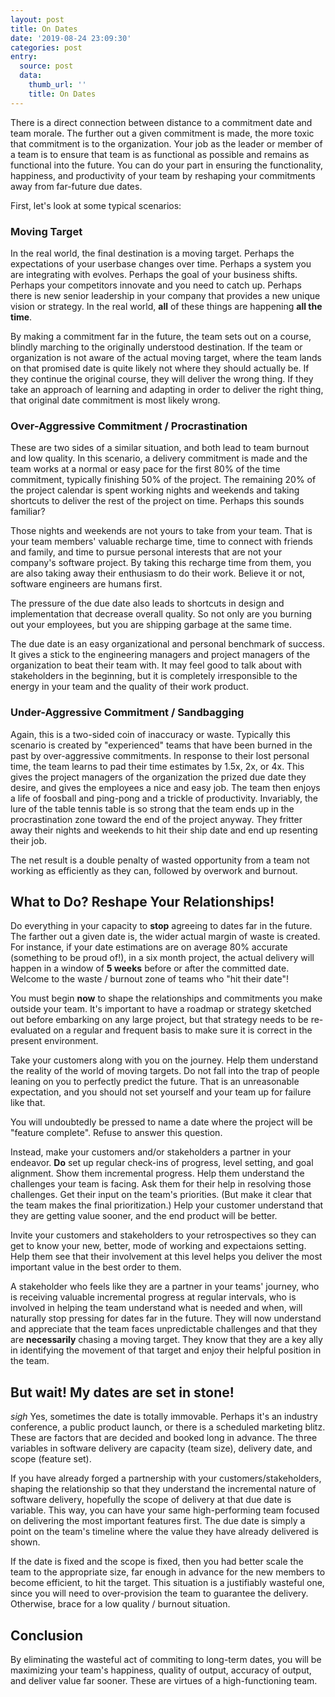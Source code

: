 ```yaml
---
layout: post
title: On Dates
date: '2019-08-24 23:09:30'
categories: post
entry:
  source: post
  data:
    thumb_url: ''
    title: On Dates
---
```

There is a direct connection between distance to a commitment date and team morale.  The further out a given commitment is made, the more toxic that commitment is to the organization. Your job as the leader or member of a team is to ensure that team is as functional as possible and remains as functional into the future. You can do your part in ensuring the functionality, happiness, and productivity of your team by reshaping your commitments away from far-future due dates.

First, let's look at some typical scenarios:

### Moving Target
In the real world, the final destination is a moving target. Perhaps the expectations of your userbase changes over time. Perhaps a system you are integrating with evolves. Perhaps the goal of your business shifts. Perhaps your competitors innovate and you need to catch up. Perhaps there is new senior leadership in your company that provides a new unique vision or strategy. In the real world, __all__ of these things are happening __all the time__.

By making a commitment far in the future, the team sets out on a course, blindly marching to the originally understood destination. If the team or organization is not aware of the actual moving target, where the team lands on that promised date is quite likely not where they should actually be. If they continue the original course, they will deliver the wrong thing. If they take an approach of learning and adapting in order to deliver the right thing, that original date commitment is most likely wrong.

### Over-Aggressive Commitment / Procrastination
These are two sides of a similar situation, and both lead to team burnout and low quality. In this scenario, a delivery commitment is made and the team works at a normal or easy pace for the first 80% of the time commitment, typically finishing 50% of the project. The remaining 20% of the project calendar is spent working nights and weekends and taking shortcuts to deliver the rest of the project on time. Perhaps this sounds familiar?

Those nights and weekends are not yours to take from your team. That is your team members' valuable recharge time, time to connect with friends and family, and time to pursue personal interests that are not your company's software project. By taking this recharge time from them, you are also taking away their enthusiasm to do their work. Believe it or not, software engineers are humans first.

The pressure of the due date also leads to shortcuts in design and implementation that decrease overall quality. So not only are you burning out your employees, but you are shipping garbage at the same time.

The due date is an easy organizational and personal benchmark of success. It gives a stick to the engineering managers and project managers of the organization to beat their team with. It may feel good to talk about with stakeholders in the beginning, but it is completely irresponsible to the energy in your team and the quality of their work product.

### Under-Aggressive Commitment / Sandbagging
Again, this is a two-sided coin of inaccuracy or waste. Typically this scenario is created by "experienced" teams that have been burned in the past by over-aggressive commitments. In response to their lost personal time, the team learns to pad their time estimates by 1.5x, 2x, or 4x. This gives the project managers of the organization the prized due date they desire, and gives the employees a nice and easy job. The team then enjoys a life of foosball and ping-pong and a trickle of productivity. Invariably, the lure of the table tennis table is so strong that the team ends up in the procrastination zone toward the end of the project anyway. They fritter away their nights and weekends to hit their ship date and end up resenting their job.

The net result is a double penalty of wasted opportunity from a team not working as efficiently as they can, followed by overwork and burnout.

## What to Do? Reshape Your Relationships!
Do everything in your capacity to __stop__ agreeing to dates far in the future. The farther out a given date is, the wider actual margin of waste is created. For instance, if your date estimations are on average 80% accurate (something to be proud of!), in a six month project, the actual delivery will happen in a window of __5 weeks__ before or after the committed date. Welcome to the waste / burnout zone of teams who "hit their date"!

You must begin __now__ to shape the relationships and commitments you make outside your team. It's important to have a roadmap or strategy sketched out before embarking on any large project, but that strategy needs to be re-evaluated on a regular and frequent basis to make sure it is correct in the present environment.

Take your customers along with you on the journey. Help them understand the reality of the world of moving targets. Do not fall into the trap of people leaning on you to perfectly predict the future. That is an unreasonable expectation, and you should not set yourself and your team up for failure like that.

You will undoubtedly be pressed to name a date where the project will be "feature complete". Refuse to answer this question.

Instead, make your customers and/or stakeholders a partner in your endeavor. __Do__ set up regular check-ins of progress, level setting, and goal alignment. Show them incremental progress. Help them understand the challenges your team is facing. Ask them for their help in resolving those challenges. Get their input on the team's priorities. (But make it clear that the team makes the final prioritization.) Help your customer understand that they are getting value sooner, and the end product will be better.

Invite your customers and stakeholders to your retrospectives so they can get to know your new, better, mode of working and expectaions setting. Help them see that their involvement at this level helps you deliver the most important value in the best order to them.

A stakeholder who feels like they are a partner in your teams' journey, who is receiving valuable incremental progress at regular intervals, who is involved in helping the team understand what is needed and when, will naturally stop pressing for dates far in the future. They will now understand and appreciate that the team faces unpredictable challenges and that they are __necessarily__ chasing a moving target. They know that they are a key ally in identifying the movement of that target and enjoy their helpful position in the team.

## But wait! My dates are set in stone!
*sigh* Yes, sometimes the date is totally immovable. Perhaps it's an industry conference, a public product launch, or there is a scheduled marketing blitz. These are factors that are decided and booked long in advance. The three variables in software delivery are capacity (team size), delivery date, and scope (feature set).

If you have already forged a partnership with your customers/stakeholders, shaping the relationship so that they understand the incremental nature of software delivery, hopefully the scope of delivery at that due date is variable. This way, you can have your same high-performing team focused on delivering the most important features first. The due date is simply a point on the team's timeline where the value they have already delivered is shown.

If the date is fixed and the scope is fixed, then you had better scale the team to the appropriate size, far enough in advance for the new members to become efficient, to hit the target. This situation is a justifiably wasteful one, since you will need to over-provision the team to guarantee the delivery. Otherwise, brace for a low quality / burnout situation.

## Conclusion
By eliminating the wasteful act of commiting to long-term dates, you will be maximizing your team's happiness, quality of output, accuracy of output, and deliver value far sooner. These are virtues of a high-functioning team.
